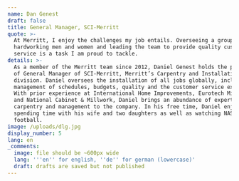 ```yaml
---
name: Dan Genest
draft: false
title: General Manager, SCI-Merritt
quote: >-
  At Merritt, I enjoy the challenges my job entails. Overseeing a group of
  hardworking men and women and leading the team to provide quality customer
  service is a task I am proud to tackle.
details: >-
  As a member of the Merritt team since 2012, Daniel Genest holds the position
  of General Manager of SCI-Merritt, Merritt’s Carpentry and Installation
  division. Daniel oversees the installation of all jobs globally, including
  management of schedules, budgets, quality and the customer service experience.
  With prior experience at International Home Improvements, Eurotech Millwork
  and National Cabinet & Millwork, Daniel brings an abundance of expertise in
  carpentry and management to the company. In his free time, Daniel enjoys
  spending time with his wife and two daughters as well as watching NASCAR and
  football.
image: /uploads/dlg.jpg
display_number: 5
lang: en
_comments:
  image: file should be ~600px wide
  lang: '''en'' for english, ''de'' for german (lowercase)'
  draft: drafts are saved but not published
---
```

